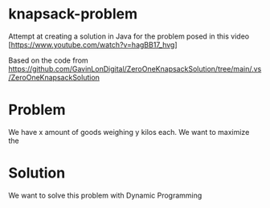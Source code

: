 # knapsack-problem
Attempt at creating a solution in Java for the problem posed in this video [https://www.youtube.com/watch?v=hagBB17_hvg]

Based on the code from https://github.com/GavinLonDigital/ZeroOneKnapsackSolution/tree/main/.vs/ZeroOneKnapsackSolution

# Problem
We have x amount of goods weighing y kilos each.  We want to maximize the 

# Solution
We want to solve this problem with Dynamic Programming
